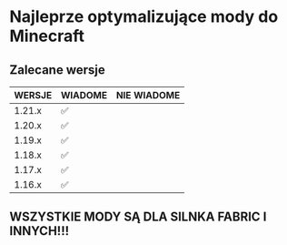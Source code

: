 # Najleprze optymalizujące mody do Minecraft 

## Zalecane wersje 
WERSJE | WIADOME | NIE WIADOME
--- | --- | ---
1.21.x | ✅ |
1.20.x | ✅ |
1.19.x | ✅ |
1.18.x | ✅ |
1.17.x | ✅ |
1.16.x | ✅ |

## WSZYSTKIE MODY SĄ DLA SILNKA FABRIC I INNYCH!!!

#

